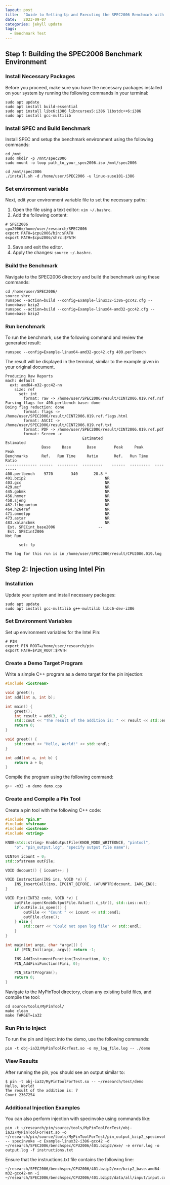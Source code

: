 ```yaml
---
layout: post
title:  "Guide to Setting Up and Executing the SPEC2006 Benchmark with Intel Pin Injection"
date:   2023-09-07
categories: jekyll update
tags: 
  - Benchmark Test 
---
```


## Step 1: Building the SPEC2006 Benchmark Environment
### Install Necessary Packages
Before you proceed, make sure you have the necessary packages installed on your system by running the following commands in your terminal:
```shell
sudo apt update
sudo apt install build-essential
sudo apt install libc6:i386 libncurses5:i386 libstdc++6:i386
sudo apt install gcc-multilib
```

### Install SPEC and Build Benchmark
Install SPEC and setup the benchmark environment using the following commands:
```shell
cd /mnt
sudo mkdir -p /mnt/spec2006
sudo mount -o loop path_to_your_spec2006.iso /mnt/spec2006

cd /mnt/spec2006
./install.sh -d /home/user/SPEC2006 -u linux-suse101-i386
```

### Set environment variable
Next, edit your environment variable file to set the necessary paths:
1. Open the file using a text editor: `vim ~/.bashrc`.
2. Add the following content:
```
# SPEC2006
cpu2006=/home/user/research/SPEC2006
export PATH=$cpu2006/bin:$PATH
export PATH=$cpu2006/shrc:$PATH
```
3. Save and exit the editor.
4. Apply the changes: `source ~/.bashrc`.

### Build the Benchmark
Navigate to the SPEC2006 directory and build the benchmark using these commands:
```
cd /home/user/SPEC2006/
source shrc
runspec --action=build --config=Example-linux32-i386-gcc42.cfg --tune=base bzip2
runspec --action=build --config=Example-linux64-amd32-gcc42.cfg --tune=base bzip2
```

### Run benchmark
To run the benchmark, use the following command and review the generated result:
```
runspec --config=Example-linux64-amd32-gcc42.cfg 400.perlbench
```
The result will be displayed in the terminal, similar to the example given in your original document.
```
Producing Raw Reports
mach: default
  ext: amd64-m32-gcc42-nn
    size: ref
      set: int
        format: raw -> /home/user/SPEC2006/result/CINT2006.019.ref.rsf
Parsing flags for 400.perlbench base: done
Doing flag reduction: done
        format: flags -> /home/user/SPEC2006/result/CINT2006.019.ref.flags.html
        format: ASCII -> /home/user/SPEC2006/result/CINT2006.019.ref.txt
        format: PDF -> /home/user/SPEC2006/result/CINT2006.019.ref.pdf
        format: Screen -> 
                                  Estimated                       Estimated
                Base     Base       Base        Peak     Peak       Peak
Benchmarks      Ref.   Run Time     Ratio       Ref.   Run Time     Ratio
-------------- ------  ---------  ---------    ------  ---------  ---------
400.perlbench    9770        340       28.8 *                                  
401.bzip2                                   NR                                 
403.gcc                                     NR                                 
429.mcf                                     NR                                 
445.gobmk                                   NR                                 
456.hmmer                                   NR                                 
458.sjeng                                   NR                                 
462.libquantum                              NR                                 
464.h264ref                                 NR                                 
471.omnetpp                                 NR                                 
473.astar                                   NR                                 
483.xalancbmk                               NR                                 
 Est. SPECint_base2006                   --
 Est. SPECint2006                                                   Not Run

      set: fp

The log for this run is in /home/user/SPEC2006/result/CPU2006.019.log
```

## Step 2: Injection using Intel Pin
### Installation
Update your system and install necessary packages:
```
sudo apt update
sudo apt install gcc-multilib g++-multilib libc6-dev-i386
```

### Set Environment Variables
Set up environment variables for the Intel Pin:
```
# PIN
export PIN_ROOT=/home/user/research/pin
export PATH=$PIN_ROOT:$PATH
```

### Create a Demo Target Program
Write a simple C++ program as a demo target for the pin injection:
``` cpp
#include <iostream>

void greet();
int add(int a, int b);

int main() {
    greet();
    int result = add(3, 4);
    std::cout << "The result of the addition is: " << result << std::endl;
    return 0;
}

void greet() {
    std::cout << "Hello, World!" << std::endl;
}

int add(int a, int b) {
    return a + b;
}
```
Compile the program using the following command:
```
g++ -m32 -o demo demo.cpp
```

### Create and Compile a Pin Tool
Create a pin tool with the following C++ code:
```cpp
#include "pin.H"
#include <fstream>
#include <iostream>
#include <string>

KNOB<std::string> KnobOutputFile(KNOB_MODE_WRITEONCE, "pintool",
    "o", "pin_output.log", "specify output file name");

UINT64 icount = 0;
std::ofstream outFile;

VOID docount() { icount++; }

VOID Instruction(INS ins, VOID *v) {
    INS_InsertCall(ins, IPOINT_BEFORE, (AFUNPTR)docount, IARG_END);
}

VOID Fini(INT32 code, VOID *v) {
    outFile.open(KnobOutputFile.Value().c_str(), std::ios::out);
    if(outFile.is_open()) {
        outFile << "Count " << icount << std::endl;
        outFile.close();
    } else {
        std::cerr << "Could not open log file" << std::endl;
    }
}

int main(int argc, char *argv[]) {
    if (PIN_Init(argc, argv)) return -1;

    INS_AddInstrumentFunction(Instruction, 0);
    PIN_AddFiniFunction(Fini, 0);

    PIN_StartProgram();
    return 0;
}
```

Navigate to the MyPinTool directory, clean any existing build files, and compile the tool:
```
cd source/tools/MyPinTool/
make clean
make TARGET=ia32
```

### Run Pin to Inject
To run the pin and inject into the demo, use the following commands:
```
pin -t obj-ia32/MyPinToolForTest.so -o my_log_file.log -- ./demo
```

### View Results
After running the pin, you should see an output similar to:
```
$ pin -t obj-ia32/MyPinToolForTest.so -- ~/research/test/demo
Hello, World!
The result of the addition is: 7
Count 2367254
```

### Additional Injection Examples
You can also perform injection with specinvoke using commands like:
```
pin -t ~/research/pin/source/tools/MyPinToolForTest/obj-ia32/MyPinToolForTest.so -o ~/research/pin/source/tools/MyPinToolForTest/pin_output_bzip2_specinvoke_amd.log -- specinvoke -c Example-linux32-i386-gcc42 -d ~/research/SPEC2006/benchspec/CPU2006/401.bzip2/exe/ -e error.log -o output.log -f instructions.txt
```

Ensure that the instructions.txt file contains the following line:
```
~/research/SPEC2006/benchspec/CPU2006/401.bzip2/exe/bzip2_base.amd64-m32-gcc42-nn -i ~/research/SPEC2006/benchspec/CPU2006/401.bzip2/data/all/input/input.combined
```
